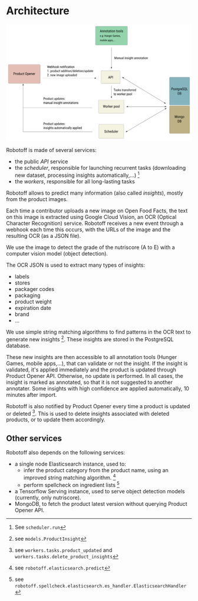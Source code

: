 # Architecture

![Robotoff Architecture](../assets/architecture.svg)

Robotoff is made of several services:

- the public _API_ service
- the _scheduler_, responsible for launching recurrent tasks (downloading new dataset, processing insights automatically,...) [^scheduler]
- the _workers_, responsible for all long-lasting tasks

[^scheduler]: See `scheduler.run`

Robotoff allows to predict many information (also called _insights_), mostly from the product images.

Each time a contributor uploads a new image on Open Food Facts, the text on this image is extracted using Google Cloud Vision, an OCR (Optical Character Recognition) service. Robotoff receives a new event through a webhook each time this occurs, with the URLs of the image and the resulting OCR (as a JSON file).

We use the image to detect the grade of the nutriscore (A to E) with a computer vision model (object detection).

The OCR JSON is used to extract many types of insights:

- labels
- stores
- packager codes
- packaging
- product weight
- expiration date
- brand
- ...

We use simple string matching algorithms to find patterns in the OCR text to generate new insights [^insights]. These insights are stored in the PostgreSQL database.

[^insights]: see `models.ProductInsight`

These new insights are then accessible to all annotation tools (Hunger Games, mobile apps,...), that can validate or not the insight. If the insight is validated, it's applied immediately and the product is updated through Product Opener API. Otherwise, no update is performed. In all cases, the insight is marked as annotated, so that it is not suggested to another annotater.
Some insights with high confidence are applied automatically, 10 minutes after import.

Robotoff is also notified by Product Opener every time a product is updated or deleted [^product_update]. This is used to delete insights associated with deleted products, or to update them accordingly.

[^product_update]: see `workers.tasks.product_updated` and `workers.tasks.delete_product_insights`


## Other services

Robotoff also depends on the following services:

- a single node Elasticsearch instance, used to:
  - infer the product category from the product name, using an improved string matching algorithm. [^predict_category]
  - perform spellcheck on ingredient lists [^spellcheck_ingredients]
- a Tensorflow Serving instance, used to serve object detection models (currently, only nutriscore).
- MongoDB, to fetch the product latest version without querying Product Opener API.


[^predict_category]: see `robotoff.elasticsearch.predict`

[^spellcheck_ingredients]: see `robotoff.spellcheck.elasticsearch.es_handler.ElasticsearchHandler`
